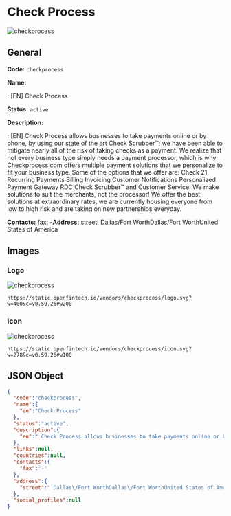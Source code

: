 
# Check Process 
![checkprocess](https://static.openfintech.io/vendors/checkprocess/logo.svg?w=400&c=v0.59.26#w200)  

## General 
 
**Code:** `checkprocess` 
 
**Name:** 
 
:	[EN] Check Process 
 
**Status:** `active` 
 
**Description:** 
 
: [EN]  Check Process allows businesses to take payments online or by phone, by using our state of the art Check Scrubber™; we have been able to mitigate nearly all of the risk of taking checks as a payment. We realize that not every business type simply needs a payment processor, which is why  Checkprocess.com offers multiple payment solutions that we personalize to fit your business type. Some of the options that we offer are: Check 21 Recurring Payments Billing Invoicing Customer Notifications Personalized Payment Gateway RDC Check Scrubber™ and Customer Service. We make solutions to suit the merchants, not the processor! We offer the best solutions at extraordinary rates, we are currently housing everyone from low to high risk and are taking on new partnerships everyday.  
 
**Contacts:** 
fax: -**Address:** 
street:  Dallas/Fort WorthDallas/Fort WorthUnited States of America  

## Images 

### Logo 
 
![checkprocess](https://static.openfintech.io/vendors/checkprocess/logo.svg?w=400&c=v0.59.26#w200)  

```
https://static.openfintech.io/vendors/checkprocess/logo.svg?w=400&c=v0.59.26#w200
```  

### Icon 
 
![checkprocess](https://static.openfintech.io/vendors/checkprocess/icon.svg?w=278&c=v0.59.26#w100)  

```
https://static.openfintech.io/vendors/checkprocess/icon.svg?w=278&c=v0.59.26#w100
```  

## JSON Object 

```json
{
  "code":"checkprocess",
  "name":{
    "en":"Check Process"
  },
  "status":"active",
  "description":{
    "en":" Check Process allows businesses to take payments online or by phone, by using our state of the art Check Scrubber\u2122; we have been able to mitigate nearly all of the risk of taking checks as a payment. We realize that not every business type simply needs a payment processor, which is why\u00a0 Checkprocess.com offers multiple payment solutions that we personalize to fit your business type. Some of the options that we offer are: Check 21 Recurring Payments Billing Invoicing Customer Notifications Personalized Payment Gateway RDC Check Scrubber\u2122 and Customer Service. We make solutions to suit the merchants, not the processor! We offer the best solutions at extraordinary rates, we are currently housing everyone from low to high risk and are taking on new partnerships everyday. "
  },
  "links":null,
  "countries":null,
  "contacts":{
    "fax":"-"
  },
  "address":{
    "street":" Dallas\/Fort WorthDallas\/Fort WorthUnited States of America "
  },
  "social_profiles":null
}
```  
